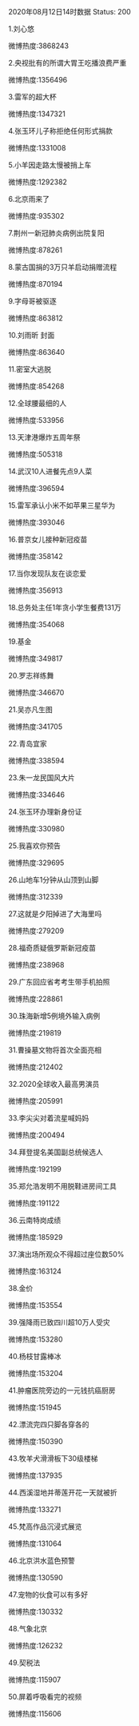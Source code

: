 2020年08月12日14时数据
Status: 200

1.刘心悠

微博热度:3868243

2.央视批有的所谓大胃王吃播浪费严重

微博热度:1356496

3.雷军的超大杯

微博热度:1347321

4.张玉环儿子称拒绝任何形式捐款

微博热度:1331008

5.小羊因走路太慢被捎上车

微博热度:1292382

6.北京雨来了

微博热度:935302

7.荆州一新冠肺炎病例出院复阳

微博热度:878261

8.蒙古国捐的3万只羊启动捐赠流程

微博热度:870194

9.字母哥被驱逐

微博热度:863812

10.刘雨昕 封面

微博热度:863640

11.密室大逃脱

微博热度:854268

12.全球腰最细的人

微博热度:533956

13.天津港爆炸五周年祭

微博热度:505318

14.武汉10人进餐先点9人菜

微博热度:396594

15.雷军承认小米不如苹果三星华为

微博热度:393046

16.普京女儿接种新冠疫苗

微博热度:358142

17.当你发现队友在谈恋爱

微博热度:356913

18.总务处主任1年贪小学生餐费131万

微博热度:354068

19.基金

微博热度:349817

20.罗志祥练舞

微博热度:346670

21.吴亦凡生图

微博热度:341705

22.青岛宜家

微博热度:338594

23.朱一龙民国风大片

微博热度:334646

24.张玉环办理新身份证

微博热度:330980

25.我喜欢你预告

微博热度:329695

26.山地车1分钟从山顶到山脚

微博热度:312339

27.这就是夕阳掉进了大海里吗

微博热度:279209

28.福奇质疑俄罗斯新冠疫苗

微博热度:238968

29.广东回应省考考生带手机拍照

微博热度:228861

30.珠海新增5例境外输入病例

微博热度:219819

31.曹操墓文物将首次全面亮相

微博热度:212402

32.2020全球收入最高男演员

微博热度:205991

33.李尖尖对着流星喊妈妈

微博热度:200494

34.拜登提名美国副总统候选人

微博热度:192199

35.郑允浩发明不用脱鞋进房间工具

微博热度:191122

36.云南特岗成绩

微博热度:185929

37.演出场所观众不得超过座位数50%

微博热度:163124

38.金价

微博热度:153554

39.强降雨已致四川超10万人受灾

微博热度:153280

40.杨枝甘露棒冰

微博热度:153204

41.肿瘤医院旁边的一元钱抗癌厨房

微博热度:151945

42.漂流完四只脚各穿各的

微博热度:150390

43.牧羊犬滑滑板下30级楼梯

微博热度:137935

44.西溪湿地并蒂莲开花一天就被折

微博热度:133271

45.梵高作品沉浸式展览

微博热度:131064

46.北京洪水蓝色预警

微博热度:130590

47.宠物的伙食可以有多好

微博热度:130332

48.气象北京

微博热度:126232

49.契税法

微博热度:115907

50.屏着呼吸看完的视频

微博热度:115606

